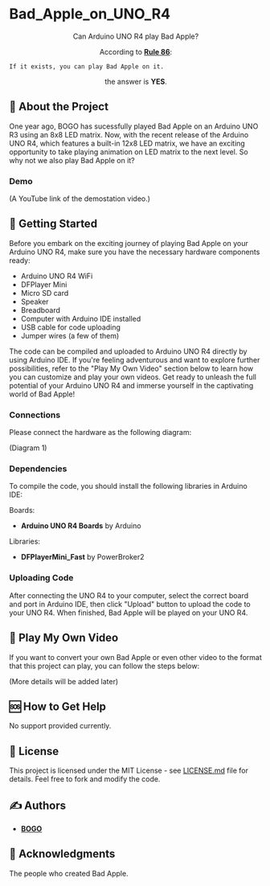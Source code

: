 # Bad_Apple_on_UNO_R4

<p align="center">Can Arduino UNO R4 play Bad Apple?</p>
<p align="center">According to <strong><a href="https://www.urbandictionary.com/define.php?term=Rule%2086">Rule 86</a></strong>:</p>

```
If it exists, you can play Bad Apple on it.
```

<p align="center">the answer is <strong>YES</strong>.</p>

## 🧐 About the Project

One year ago, BOGO has sucessfully played Bad Apple on an Arduino UNO R3 using an 8x8 LED matrix. Now, with the recent release of the Arduino UNO R4, which features a built-in 12x8 LED matrix, we have an exciting opportunity to take playing animation on LED matrix to the next level. So why not we also play Bad Apple on it?

### Demo

(A YouTube link of the demostation video.)

## 🏁 Getting Started

Before you embark on the exciting journey of playing Bad Apple on your Arduino UNO R4, make sure you have the necessary hardware components ready:

-   Arduino UNO R4 WiFi
-   DFPlayer Mini
-   Micro SD card
-   Speaker
-   Breadboard
-   Computer with Arduino IDE installed
-   USB cable for code uploading
-   Jumper wires (a few of them)

The code can be compiled and uploaded to Arduino UNO R4 directly by using Arduino IDE. If you're feeling adventurous and want to explore further possibilities, refer to the "Play My Own Video" section below to learn how you can customize and play your own videos. Get ready to unleash the full potential of your Arduino UNO R4 and immerse yourself in the captivating world of Bad Apple!

### Connections

Please connect the hardware as the following diagram:

(Diagram 1)

### Dependencies

To compile the code, you should install the following libraries in Arduino IDE:

Boards:

-   **Arduino UNO R4 Boards** by Arduino

Libraries:

-   **DFPlayerMini_Fast** by PowerBroker2

### Uploading Code

After connecting the UNO R4 to your computer, select the correct board and port in Arduino IDE, then click "Upload" button to upload the code to your UNO R4. When finished, Bad Apple will be played on your UNO R4.

## 🎥 Play My Own Video

If you want to convert your own Bad Apple or even other video to the format that this project can play, you can follow the steps below:

(More details will be added later)

## 🆘 How to Get Help

No support provided currently.

## 📃 License

This project is licensed under the MIT License - see [LICENSE.md](LICENSE.md) file for details. Feel free to fork and modify the code.

## ✍️ Authors

-   **[BOGO](https://youtu.be/dQw4w9WgXcQ)**

## 🎉 Acknowledgments

The people who created Bad Apple.
